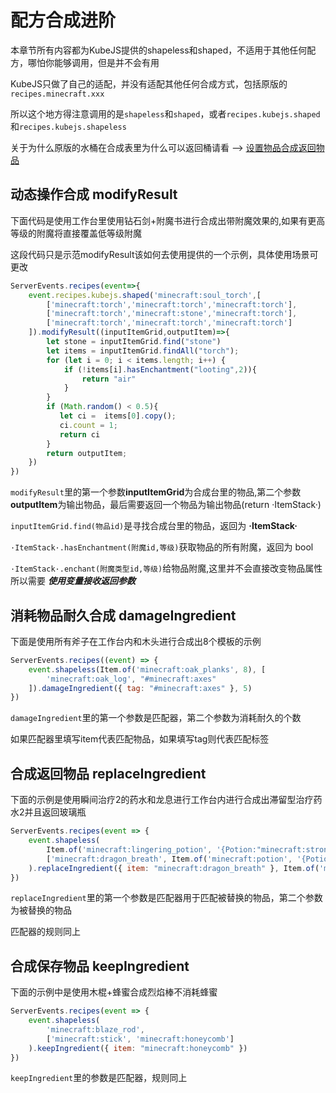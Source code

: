# 配方合成进阶
本章节所有内容都为KubeJS提供的shapeless和shaped，不适用于其他任何配方，哪怕你能够调用，但是并不会有用

KubeJS只做了自己的适配，并没有适配其他任何合成方式，包括原版的`recipes.minecraft.xxx`

所以这个地方得注意调用的是`shapeless`和`shaped`，或者`recipes.kubejs.shaped`和`recipes.kubejs.shapeless`

关于为什么原版的水桶在合成表里为什么可以返回桶请看 --> [设置物品合成返回物品](./ItemRecipeReturnItem.md)
## 动态操作合成 modifyResult
下面代码是使用工作台里使用钻石剑+附魔书进行合成出带附魔效果的,如果有更高等级的附魔将直接覆盖低等级附魔

这段代码只是示范modifyResult该如何去使用提供的一个示例，具体使用场景可更改
```js
ServerEvents.recipes(event=>{
    event.recipes.kubejs.shaped('minecraft:soul_torch',[
        ['minecraft:torch','minecraft:torch','minecraft:torch'],
        ['minecraft:torch','minecraft:stone','minecraft:torch'],
        ['minecraft:torch','minecraft:torch','minecraft:torch']
    ]).modifyResult((inputItemGrid,outputItem)=>{
        let stone = inputItemGrid.find("stone")
        let items = inputItemGrid.findAll("torch");
        for (let i = 0; i < items.length; i++) {
            if (!items[i].hasEnchantment("looting",2)){
                return "air"
            }
        }
        if (Math.random() < 0.5){
           let ci =  items[0].copy();
           ci.count = 1;
           return ci
        } 
        return outputItem;
    })
})
```
`modifyResult`里的第一个参数**inputItemGrid**为合成台里的物品,第二个参数**outputItem**为输出物品，最后需要返回一个物品为输出物品(return ·ItemStack·)

`inputItemGrid.find(物品id)`是寻找合成台里的物品，返回为 **·ItemStack·**

`·ItemStack·.hasEnchantment(附魔id,等级)`获取物品的所有附魔，返回为 bool

`·ItemStack·.enchant(附魔类型id,等级)`给物品附魔,这里并不会直接改变物品属性所以需要 ***使用变量接收返回参数***

## 消耗物品耐久合成 damageIngredient
下面是使用所有斧子在工作台内和木头进行合成出8个模板的示例
```js
ServerEvents.recipes((event) => {
	event.shapeless(Item.of('minecraft:oak_planks', 8), [
		'minecraft:oak_log', "#minecraft:axes"
	]).damageIngredient({ tag: "#minecraft:axes" }, 5)
})
```
`damageIngredient`里的第一个参数是匹配器，第二个参数为消耗耐久的个数

如果匹配器里填写item代表匹配物品，如果填写tag则代表匹配标签

## 合成返回物品 replaceIngredient
下面的示例是使用瞬间治疗2的药水和龙息进行工作台内进行合成出滞留型治疗药水2并且返回玻璃瓶
```js
ServerEvents.recipes(event => {
    event.shapeless(
        Item.of('minecraft:lingering_potion', '{Potion:"minecraft:strong_healing"}').strongNBT(),
        ['minecraft:dragon_breath', Item.of('minecraft:potion', '{Potion:"minecraft:strong_healing"}').strongNBT()]
    ).replaceIngredient({ item: "minecraft:dragon_breath" }, Item.of('minecraft:glass_bottle'))
})
```

`replaceIngredient`里的第一个参数是匹配器用于匹配被替换的物品，第二个参数为被替换的物品

匹配器的规则同上

## 合成保存物品 keepIngredient
下面的示例中是使用木棍+蜂蜜合成烈焰棒不消耗蜂蜜
```js
ServerEvents.recipes(event => {
    event.shapeless(
        'minecraft:blaze_rod',
        ['minecraft:stick', 'minecraft:honeycomb']
    ).keepIngredient({ item: "minecraft:honeycomb" })
})
```

`keepIngredient`里的参数是匹配器，规则同上